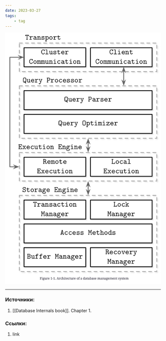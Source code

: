 ```yaml
---
date: 2023-03-27
tags:
    - tag
---
```


![DBMS architecture](./Images/DBMS%20architecture.png)


---

### Источники:
1. [[Database Internals book]]. Chapter 1.

### Ссылки:
1. link